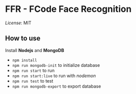 # FFR - FCode Face Recognition
_License_: MIT
## How to use
Install __Nodejs__ and __MongoDB__
  * ```npm install```
  * ```npm run mongodb-init``` to initialize database
  * ```npm run start``` to run
  * ```npm run start:live``` to run with _nodemon_
  * ```npm run test``` to test
  * ```npm run mongodb-export``` to export database